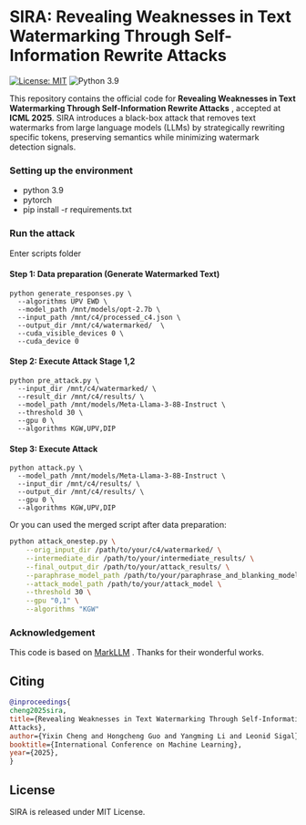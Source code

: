 # SIRA: Revealing Weaknesses in Text Watermarking Through Self-Information Rewrite Attacks

[![License: MIT](https://img.shields.io/badge/License-MIT-yellow.svg)](https://opensource.org/licenses/MIT)
![Python 3.9](https://img.shields.io/badge/python-3.9-green.svg)

This repository contains the official code for **Revealing Weaknesses in Text Watermarking Through Self-Information Rewrite
Attacks** , accepted at **ICML 2025**. SIRA introduces a  black-box attack that removes text watermarks from large language models (LLMs) by strategically rewriting specific tokens, preserving semantics while minimizing watermark detection signals.

### Setting up the environment

- python 3.9
- pytorch
- pip install -r requirements.txt

### Run the attack

Enter scripts folder

#### Step 1: Data preparation (Generate Watermarked Text)
```
python generate_responses.py \
  --algorithms UPV EWD \
  --model_path /mnt/models/opt-2.7b \
  --input_path /mnt/c4/processed_c4.json \
  --output_dir /mnt/c4/watermarked/  \
  --cuda_visible_devices 0 \
  --cuda_device 0
```

#### Step 2: Execute Attack Stage 1,2
```
python pre_attack.py \
  --input_dir /mnt/c4/watermarked/ \
  --result_dir /mnt/c4/results/ \
  --model_path /mnt/models/Meta-Llama-3-8B-Instruct \
  --threshold 30 \
  --gpu 0 \
  --algorithms KGW,UPV,DIP
```
#### Step 3: Execute Attack 
```
python attack.py \
  --model_path /mnt/models/Meta-Llama-3-8B-Instruct \
  --input_dir /mnt/c4/results/ \
  --output_dir /mnt/c4/results/ \
  --gpu 0 \
  --algorithms KGW,UPV,DIP
```

Or you can used the merged script after data preparation:

```bash
python attack_onestep.py \
    --orig_input_dir /path/to/your/c4/watermarked/ \
    --intermediate_dir /path/to/your/intermediate_results/ \
    --final_output_dir /path/to/your/attack_results/ \
    --paraphrase_model_path /path/to/your/paraphrase_and_blanking_model \
    --attack_model_path /path/to/your/attack_model \
    --threshold 30 \
    --gpu "0,1" \
    --algorithms "KGW"
```

### Acknowledgement

This code is based on [MarkLLM](https://github.com/THU-BPM/MarkLLM) . Thanks for their wonderful works.

## Citing

```bibtex
@inproceedings{
cheng2025sira,
title={Revealing Weaknesses in Text Watermarking Through Self-Information Rewrite
Attacks},
author={Yixin Cheng and Hongcheng Guo and Yangming Li and Leonid Sigal},
booktitle={International Conference on Machine Learning},
year={2025},
}
```

## License

SIRA is released under MIT License.
